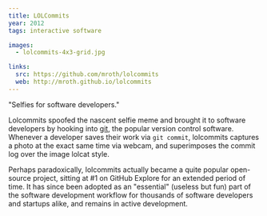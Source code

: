 ```yaml
---
title: LOLCommits
year: 2012
tags: interactive software

images:
  - lolcommits-4x3-grid.jpg

links:
  src: https://github.com/mroth/lolcommits
  web: http://mroth.github.io/lolcommits
---
```


"Selfies for software developers."

Lolcommits spoofed the nascent selfie meme and brought it to software developers by hooking into [git][1], the popular version control software.  Whenever a developer saves their work via `git commit`, lolcommits captures a photo at the exact same time via webcam, and superimposes the commit log over the image lolcat style.

Perhaps paradoxically, lolcommits actually became a quite popular open-source project, sitting at #1 on GitHub Explore for an extended period of time.  It has since been adopted as an "essential" (useless but fun) part of the software development workflow for thousands of software developers and startups alike, and remains in active development.

[1]: http://git-scm.com
